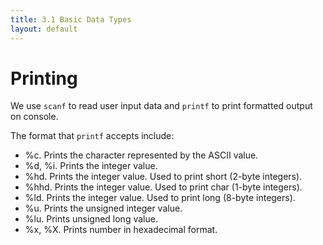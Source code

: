 ```yaml
---
title: 3.1 Basic Data Types
layout: default
---
```


# Printing

We use ```scanf``` to read user input data and ```printf``` to print formatted output on console.

The format that ```printf``` accepts include:
- %c. Prints the character represented by the ASCII value.
- %d, %i. Prints the integer value.
- %hd. Prints the integer value. Used to print short (2-byte integers).
- %hhd. Prints the integer value. Used to print char (1-byte integers).
- %ld. Prints the integer value. Used to print long (8-byte integers).
- %u. Prints the unsigned integer value.
- %lu. Prints unsigned long value.
- %x, %X. Prints number in hexadecimal format.
